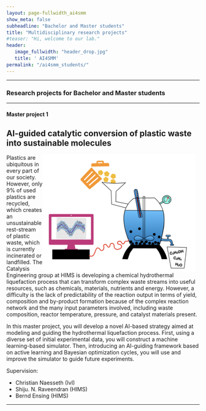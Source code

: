 ```yaml
---
layout: page-fullwidth_ai4smm 
show_meta: false
subheadline: "Bachelor and Master students"
title: "Multidisciplinary research projects"
#teaser: "Hi, welcome to our lab."
header:
   image_fullwidth: "header_drop.jpg"
   title: ' AI4SMM'
permalink: "/ai4smm_students/"
---
```



---

### Research projects for Bachelor and Master students

----------------------------------------------
#### Master project 1
## AI-guided catalytic conversion of plastic waste into sustainable molecules

<img src="../images//ai4smm_project1.png"
     alt="Project1"
     width="400"
     style="float: right; margin-right: 10px;" />

Plastics are ubiquitous in every part of our society. However, only 9%
of used plastics are recycled, which creates an unsustainable
rest-stream of plastic waste, which is currently incinerated or
landfilled. The Catalysis Engineering group at HIMS is developing a
chemical hydrothermal liquefaction process that can transform complex
waste streams into useful resources, such as chemicals, materials,
nutrients and energy. However, a difficulty is the lack of predictability of
the reaction output in terms of yield, composition and by-product
formation because of the complex reaction network and the many input
parameters involved, including waste composition, reactor temperature,
pressure, and catalyst materials present.

In this master project, you will develop a novel AI-based strategy
aimed at modeling and guiding the hydrothermal liquefaction
process. First, using a diverse set of initial experimental data, you
will construct a machine learning-based simulator. Then,
introducing an AI-guiding framework based on active learning and
Bayesian optimization cycles, you will use and improve the simulator to
guide future experiments.

Supervision:
 * Christian Naesseth (IvI)
 * Shiju. N. Raveendran (HIMS)
 * Bernd Ensing (HIMS)
 
----------------------------------------------






